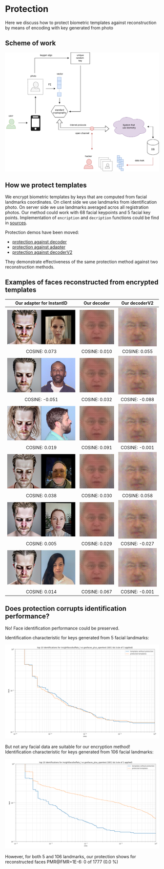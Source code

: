 # Protection

Here we discuss how to protect biometric templates against reconstruction by means of encoding with key generated from photo 

## Scheme of work

![](./figures/rbh24.png)

## How we protect templates

We encrypt biometric templates by keys that are computed from facial landmarks coordinates. On client side we use landmarks
from identification photo. On server side we use landmarks averaged acros all registration photos. Our method could work
with 68 facial keypoints and 5 facial key points. Implementation of `encription` and `decription` functions could be find in
[sources](../train_adapter_for_instantid/protection.py).

Protection demos have been moved:

 - [protection against decoder](../train_naive_decoder/protection_demo.py)
 - [protection against adapter](../train_adapter_for_instantid/protection_demo.py)
 - [protection against decoderV2](../train_decoder_with_fr_loss/protection_demo.py)

They demonstrate effectiveness of the same protection method against two reconstruction methods.  

## Examples of faces reconstructed from encrypted templates

|                                      Our adapter for InstantID                                      |                                     Our decoder                                     |                                       Our decoderV2                                       |
|:---------------------------------------------------------------------------------------------------:|:-----------------------------------------------------------------------------------:|:-----------------------------------------------------------------------------------------:|
| ![Sample 0](../examples/protection/encrypted_template_reconstruction_by_adapter_HQ_4K_sample_0.jpg) | ![Decoder](../examples/protection/encrypted_template_reconstruction_by_decoder.jpg) | ![Decoder V2](../examples/protection/encrypted_template_reconstruction_by_decoder_V2.jpg) |
|                                            COSINE: 0.073                                            |                                    COSINE: 0.010                                    |                                       COSINE: 0.055                                       |
| ![Sample 1](../examples/protection/encrypted_template_reconstruction_by_adapter_HQ_4K_sample_1.jpg) | ![Decoder](../examples/protection/encrypted_template_reconstruction_by_decoder.jpg) | ![Decoder V2](../examples/protection/encrypted_template_reconstruction_by_decoder_V2.jpg) |
|                                           COSINE: -0.051                                            |                                    COSINE: 0.032                                    |                                      COSINE: -0.088                                       |
| ![Sample 2](../examples/protection/encrypted_template_reconstruction_by_adapter_HQ_4K_sample_2.jpg) | ![Decoder](../examples/protection/encrypted_template_reconstruction_by_decoder.jpg) | ![Decoder V2](../examples/protection/encrypted_template_reconstruction_by_decoder_V2.jpg) |
|                                            COSINE: 0.019                                            |                                    COSINE: 0.091                                    |                                      COSINE: -0.001                                       |
| ![Sample 3](../examples/protection/encrypted_template_reconstruction_by_adapter_HQ_4K_sample_3.jpg) | ![Decoder](../examples/protection/encrypted_template_reconstruction_by_decoder.jpg) | ![Decoder V2](../examples/protection/encrypted_template_reconstruction_by_decoder_V2.jpg) |
|                                            COSINE: 0.038                                            |                                    COSINE: 0.030                                    |                                       COSINE: 0.058                                       |
| ![Sample 4](../examples/protection/encrypted_template_reconstruction_by_adapter_HQ_4K_sample_4.jpg) | ![Decoder](../examples/protection/encrypted_template_reconstruction_by_decoder.jpg) | ![Decoder V2](../examples/protection/encrypted_template_reconstruction_by_decoder_V2.jpg) |
|                                            COSINE: 0.005                                            |                                    COSINE: 0.029                                    |                                      COSINE: -0.027                                       |
| ![Sample 5](../examples/protection/encrypted_template_reconstruction_by_adapter_HQ_4K_sample_5.jpg) | ![Decoder](../examples/protection/encrypted_template_reconstruction_by_decoder.jpg) | ![Decoder V2](../examples/protection/encrypted_template_reconstruction_by_decoder_V2.jpg) |
|                                            COSINE: 0.014                                            |                                    COSINE: 0.067                                    |                                      COSINE: -0.001                                       |

## Does protection corrupts identification performance?

No! Face identification performance could be preserved.

Identification characteristic for keys generated from 5 facial landmarks:

![](../protection/figures/ROC_key_2d_5.png)

But not any facial data are suitable for our encryption method!  
Identification characteristic for keys generated from 106 facial landmarks:

![](../protection/figures/ROC_key_landmark_2d_106.png)

However, for both 5 and 106 landmarks, our protection shows for reconstructed faces PMR@FMR=1E-6: 0 of 1777 (0.0 %)  